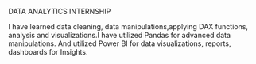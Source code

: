 DATA ANALYTICS INTERNSHIP

I have learned data cleaning, data manipulations,applying DAX functions, analysis and visualizations.I have utilized Pandas for advanced data manipulations. And utilized Power BI for data visualizations, reports, dashboards for Insights.

